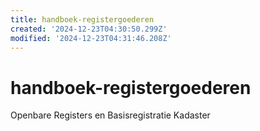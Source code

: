 ```yaml
---
title: handboek-registergoederen
created: '2024-12-23T04:30:50.299Z'
modified: '2024-12-23T04:31:46.208Z'
---
```


# handboek-registergoederen

Openbare Registers en Basisregistratie Kadaster

